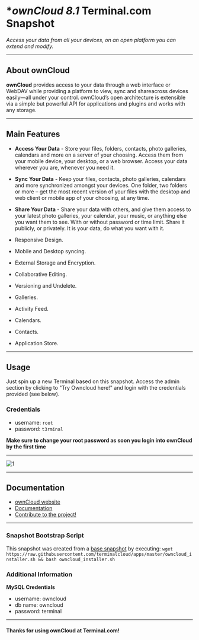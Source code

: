# **ownCloud 8.1* Terminal.com Snapshot

*Access your data from all your devices, on an open platform you can extend and modify.*

---

## About ownCloud

**ownCloud** provides access to your data through a web interface or WebDAV while providing a platform to view, sync and shareacross devices easily—all under your control. 
ownCloud’s open architecture is extensible via a simple but powerful API for applications and plugins and works with any storage.

---

## Main Features


- **Access Your Data** - Store your files, folders, contacts, photo galleries, calendars and more on a server of your choosing. Access them from your mobile device, your desktop, or a web browser. Access your data wherever you are, whenever you need it. 
- **Sync Your Data** - Keep your files, contacts, photo galleries, calendars and more synchronized amongst your devices. One folder, two folders or more – get the most recent version of your files with the desktop and web client or mobile app of your choosing, at any time.
- **Share Your Data** - Share your data with others, and give them access to your latest photo galleries, your calendar, your music, or anything else you want them to see. With or without password or time limit. Share it publicly, or privately. It is your data, do what you want with it.

- Responsive Design.
- Mobile and Desktop syncing.
- External Storage and Encryption.
- Collaborative Editing.
- Versioning and Undelete.
- Galleries.
- Activity Feed.
- Calendars.
- Contacts.
- Application Store.


---

## Usage

Just spin up a new Terminal based on this snapshot. Access the admin section by clicking to "Try Owncloud here!" and login with the credentials provided (see below).

### Credentials

- username: `root`
- password: `t3rminal`

**Make sure to change your root password as soon you login into ownCloud by the first time**

---

![1](http://i.imgur.com/WAgpvUP.png)

---

## Documentation

- [ownCloud website](https://owncloud.org/)
- [Documentation](http://doc.owncloud.org/)
- [Contribute to the project!](https://owncloud.org/contribute/)

---

### Snapshot Bootstrap Script

This snapshot was created from a [base snapshot](https://www.terminal.com/tiny/FzpHiTXG1K) by executing:
`wget https://raw.githubusercontent.com/terminalcloud/apps/master/owncloud_installer.sh && bash owncloud_installer.sh`

### Additional Information

**MySQL Credentials**
- username: owncloud
- db name: owncloud
- password:  terminal

---

#### Thanks for using ownCloud at Terminal.com!
